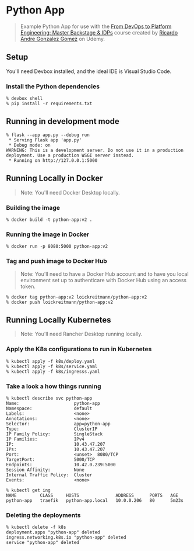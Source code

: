 # Python App

> Example Python App for use with the [From DevOps to Platform Engineering: Master Backstage & IDPs](https://www.udemy.com/course/from-devops-to-platform-engineering-master-backstage-idps/) course created by [Ricardo Andre Gonzalez Gomez](https://www.udemy.com/user/ricardo-andre-gonzalez-gomez/) on Udemy.

## Setup

You'll need Devbox installed, and the ideal IDE is Visual Studio Code.

### Install the Python dependencies

```shell
% devbox shell
% pip install -r requirements.txt
```

## Running in development mode

```shell
% flask --app app.py --debug run
 * Serving Flask app 'app.py'
 * Debug mode: on
WARNING: This is a development server. Do not use it in a production deployment. Use a production WSGI server instead.
 * Running on http://127.0.0.1:5000
 ```

## Running Locally in Docker

> Note: You'll need Docker Desktop locally.

### Building the image

```shell
% docker build -t python-app:v2 .
```

### Running the image in Docker

```shell
% docker run -p 8080:5000 python-app:v2
```

### Tag and push image to Docker Hub

> Note: You'll need to have a Docker Hub account and to have you local environment set up to authenticare with Docker Hub using an access token.

```shell
% docker tag python-app:v2 loickreitmann/python-app:v2
% docker push loickreitmann/python-app:v2
```

## Running Locally Kubernetes

> Note: You'll need Rancher Desktop running locally.

### Apply the K8s configurations to run in Kubernetes

```shell
% kubectl apply -f k8s/deploy.yaml
% kubectl apply -f k8s/service.yaml
% kubectl apply -f k8s/ingresss.yaml
```

### Take a look a how things running

```shell
% kubectl describe svc python-app
Name:                     python-app
Namespace:                default
Labels:                   <none>
Annotations:              <none>
Selector:                 app=python-app
Type:                     ClusterIP
IP Family Policy:         SingleStack
IP Families:              IPv4
IP:                       10.43.47.207
IPs:                      10.43.47.207
Port:                     <unset>  8080/TCP
TargetPort:               5000/TCP
Endpoints:                10.42.0.239:5000
Session Affinity:         None
Internal Traffic Policy:  Cluster
Events:                   <none>
```

```shell
% kubectl get ing
NAME         CLASS     HOSTS              ADDRESS      PORTS   AGE
python-app   traefik   python-app.local   10.0.0.206   80      5m23s
```

### Deleting the deployments

```shell
% kubectl delete -f k8s
deployment.apps "python-app" deleted
ingress.networking.k8s.io "python-app" deleted
service "python-app" deleted
```
